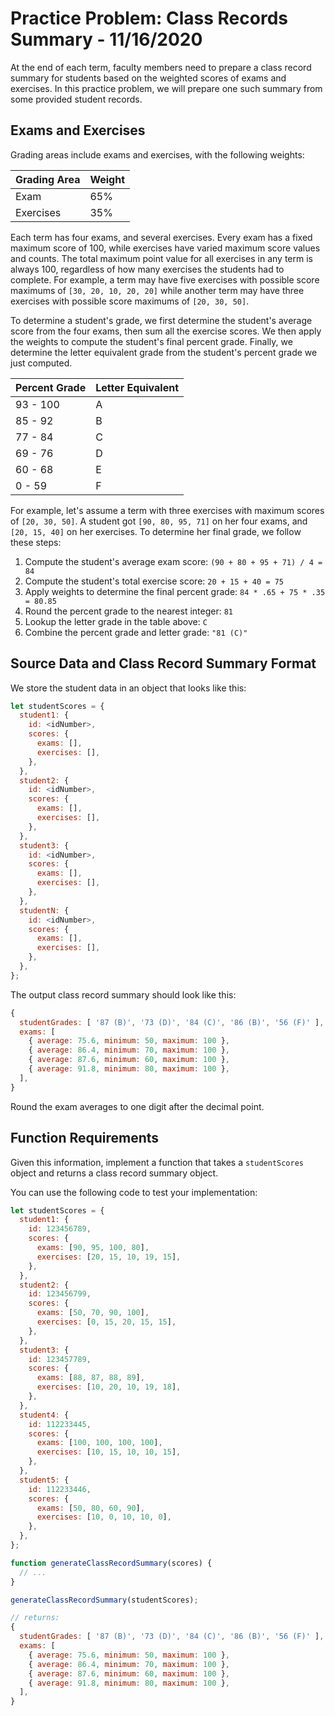 
# Practice Problem: Class Records Summary - 11/16/2020

At the end of each term, faculty members need to prepare a class record summary for students based on the weighted scores of exams and exercises. In this practice problem, we will prepare one such summary from some provided student records.

## Exams and Exercises

Grading areas include exams and exercises, with the following weights:

| Grading Area | Weight |
|--------------|--------|
| Exam         | 65%    |
| Exercises    | 35%    |

Each term has four exams, and several exercises. Every exam has a fixed maximum score of 100, while exercises have varied maximum score values and counts. The total maximum point value for all exercises in any term is always 100, regardless of how many exercises the students had to complete. For example, a term may have five exercises with possible score maximums of `[30, 20, 10, 20, 20]` while another term may have three exercises with possible score maximums of `[20, 30, 50]`.

To determine a student's grade, we first determine the student's average score from the four exams, then sum all the exercise scores. We then apply the weights to compute the student's final percent grade. Finally, we determine the letter equivalent grade from the student's percent grade we just computed.

| Percent Grade | Letter Equivalent |
|---------------|-------------------|
| 93 - 100      | A                 |
| 85 - 92       | B                 |
| 77 - 84       | C                 |
| 69 - 76       | D                 |
| 60 - 68       | E                 |
| 0 - 59        | F                 |

For example, let's assume a term with three exercises with maximum scores of `[20, 30, 50]`. A student got `[90, 80, 95, 71]` on her four exams, and `[20, 15, 40]` on her exercises. To determine her final grade, we follow these steps:

1. Compute the student's average exam score: `(90 + 80 + 95 + 71) / 4 = 84`
2. Compute the student's total exercise score: `20 + 15 + 40 = 75`
3. Apply weights to determine the final percent grade: `84 * .65 + 75 * .35 = 80.85`
4. Round the percent grade to the nearest integer: `81`
5. Lookup the letter grade in the table above: `C`
6. Combine the percent grade and letter grade: `"81 (C)"`

## Source Data and Class Record Summary Format

We store the student data in an object that looks like this:

```javascript
let studentScores = {
  student1: {
    id: <idNumber>,
    scores: {
      exams: [],
      exercises: [],
    },
  },
  student2: {
    id: <idNumber>,
    scores: {
      exams: [],
      exercises: [],
    },
  },
  student3: {
    id: <idNumber>,
    scores: {
      exams: [],
      exercises: [],
    },
  },
  studentN: {
    id: <idNumber>,
    scores: {
      exams: [],
      exercises: [],
    },
  },
};
```

The output class record summary should look like this:

```javascript
{
  studentGrades: [ '87 (B)', '73 (D)', '84 (C)', '86 (B)', '56 (F)' ],
  exams: [
    { average: 75.6, minimum: 50, maximum: 100 },
    { average: 86.4, minimum: 70, maximum: 100 },
    { average: 87.6, minimum: 60, maximum: 100 },
    { average: 91.8, minimum: 80, maximum: 100 },
  ],
}
```

Round the exam averages to one digit after the decimal point.

## Function Requirements

Given this information, implement a function that takes a `studentScores` object and returns a class record summary object.

You can use the following code to test your implementation:

```javascript
let studentScores = {
  student1: {
    id: 123456789,
    scores: {
      exams: [90, 95, 100, 80],
      exercises: [20, 15, 10, 19, 15],
    },
  },
  student2: {
    id: 123456799,
    scores: {
      exams: [50, 70, 90, 100],
      exercises: [0, 15, 20, 15, 15],
    },
  },
  student3: {
    id: 123457789,
    scores: {
      exams: [88, 87, 88, 89],
      exercises: [10, 20, 10, 19, 18],
    },
  },
  student4: {
    id: 112233445,
    scores: {
      exams: [100, 100, 100, 100],
      exercises: [10, 15, 10, 10, 15],
    },
  },
  student5: {
    id: 112233446,
    scores: {
      exams: [50, 80, 60, 90],
      exercises: [10, 0, 10, 10, 0],
    },
  },
};

function generateClassRecordSummary(scores) {
  // ...
}

generateClassRecordSummary(studentScores);

// returns:
{
  studentGrades: [ '87 (B)', '73 (D)', '84 (C)', '86 (B)', '56 (F)' ],
  exams: [
    { average: 75.6, minimum: 50, maximum: 100 },
    { average: 86.4, minimum: 70, maximum: 100 },
    { average: 87.6, minimum: 60, maximum: 100 },
    { average: 91.8, minimum: 80, maximum: 100 },
  ],
}
```
